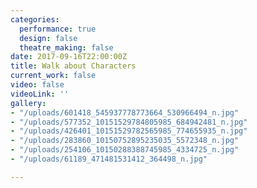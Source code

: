 ```yaml
---
categories:
  performance: true
  design: false
  theatre_making: false
date: 2017-09-16T22:00:00Z
title: Walk about Characters
current_work: false
video: false
videoLink: ''
gallery:
- "/uploads/601418_545937778773664_530966494_n.jpg"
- "/uploads/577352_10151529784805985_684942481_n.jpg"
- "/uploads/426401_10151529782565985_774655935_n.jpg"
- "/uploads/283860_10150752895235035_5572348_n.jpg"
- "/uploads/254106_10150288388745985_4334725_n.jpg"
- "/uploads/61189_471481531412_364498_n.jpg"

---
```

